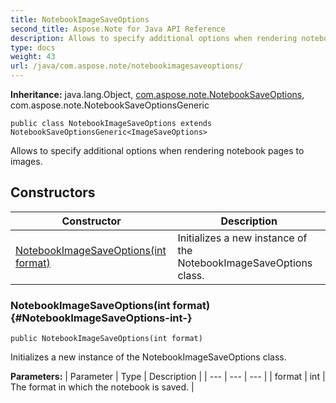```yaml
---
title: NotebookImageSaveOptions
second_title: Aspose.Note for Java API Reference
description: Allows to specify additional options when rendering notebook pages to images.
type: docs
weight: 43
url: /java/com.aspose.note/notebookimagesaveoptions/
---
```


**Inheritance:**
java.lang.Object, [com.aspose.note.NotebookSaveOptions](../../com.aspose.note/notebooksaveoptions), com.aspose.note.NotebookSaveOptionsGeneric
```
public class NotebookImageSaveOptions extends NotebookSaveOptionsGeneric<ImageSaveOptions>
```

Allows to specify additional options when rendering notebook pages to images.
## Constructors

| Constructor | Description |
| --- | --- |
| [NotebookImageSaveOptions(int format)](#NotebookImageSaveOptions-int-) | Initializes a new instance of the  NotebookImageSaveOptions  class. |
### NotebookImageSaveOptions(int format) {#NotebookImageSaveOptions-int-}
```
public NotebookImageSaveOptions(int format)
```


Initializes a new instance of the  NotebookImageSaveOptions  class.

**Parameters:**
| Parameter | Type | Description |
| --- | --- | --- |
| format | int | The format in which the notebook is saved. |

